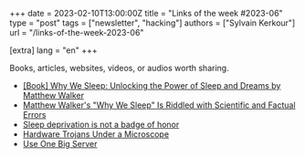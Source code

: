 +++
date = 2023-02-10T13:00:00Z
title = "Links of the week #2023-06"
type = "post"
tags = ["newsletter", "hacking"]
authors = ["Sylvain Kerkour"]
url = "/links-of-the-week-2023-06"

[extra]
lang = "en"
+++

Books, articles, websites, videos, or audios worth sharing.


* [[Book] Why We Sleep: Unlocking the Power of Sleep and Dreams by Matthew Walker](https://www.goodreads.com/book/show/34466963-why-we-sleep)
* [Matthew Walker's "Why We Sleep" Is Riddled with Scientific and Factual Errors](https://guzey.com/books/why-we-sleep/)
* [Sleep deprivation is not a badge of honor](https://m.signalvnoise.com/sleep-deprivation-is-not-a-badge-of-honor/)
* [Hardware Trojans Under a Microscope](https://ryancor.medium.com/hardware-trojans-under-a-microscope-bf542acbcc29)
* [Use One Big Server](https://specbranch.com/posts/one-big-server/)
